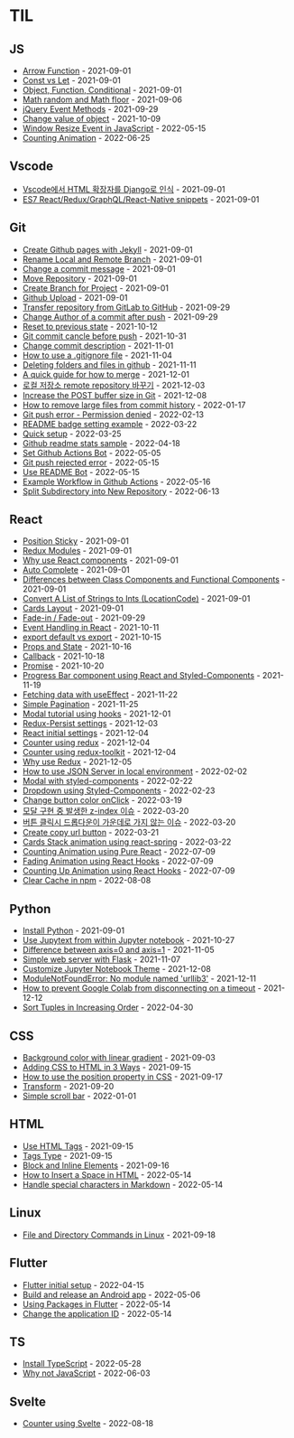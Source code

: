 # TIL

<!-- index starts -->
## JS

* [Arrow Function](https://github.com/jk1635/TIL/blob/main/JS/2021-07-10-JS-arrow-function.md) - 2021-09-01
* [Const vs Let](https://github.com/jk1635/TIL/blob/main/JS/2021-08-24-const-vs-let.md) - 2021-09-01
* [Object&#44; Function&#44; Conditional](https://github.com/jk1635/TIL/blob/main/JS/2021-08-25-JS-object-return-conditional.md) - 2021-09-01
* [Math random and Math floor](https://github.com/jk1635/TIL/blob/main/JS/2021-09-06-Math-random-and-Math-floor-in-JS.md) - 2021-09-06
* [jQuery Event Methods](https://github.com/jk1635/TIL/blob/main/JS/2021-09-28-Use-jquery-event-methods.md) - 2021-09-29
* [Change value of object](https://github.com/jk1635/TIL/blob/main/JS/2021-10-08-Change-object-value-in-array.md) - 2021-10-09
* [Window Resize Event in JavaScript](https://github.com/jk1635/TIL/blob/main/JS/2021-08-27-Window-Resize-Event.md) - 2022-05-15
* [Counting Animation](https://github.com/jk1635/TIL/blob/main/JS/2022-06-25-Count-up-tutorial.md) - 2022-06-25

## Vscode

* [Vscode에서 HTML 확장자를 Django로 인식](https://github.com/jk1635/TIL/blob/main/Vscode/2021-08-30-Vscode-HTML-files-recognized-as-Django-template.md) - 2021-09-01
* [ES7 React/Redux/GraphQL/React-Native snippets](https://github.com/jk1635/TIL/blob/main/Vscode/2021-07-26-Vscode-shortcut-keys.md) - 2021-09-01

## Git

* [Create Github pages with Jekyll](https://github.com/jk1635/TIL/blob/main/Git/2021-06-13-Git-Jekyll-Theme.md) - 2021-09-01
* [Rename Local and Remote Branch](https://github.com/jk1635/TIL/blob/main/Git/2021-08-26-Git-Rename-Local-and-Remote-Branch.md) - 2021-09-01
* [Change a commit message](https://github.com/jk1635/TIL/blob/main/Git/2021-07-15-Git-changing-a-commit-message.md) - 2021-09-01
* [Move Repository](https://github.com/jk1635/TIL/blob/main/Git/2021-08-25-Git-move-repository.md) - 2021-09-01
* [Create Branch for Project](https://github.com/jk1635/TIL/blob/main/Git/2021-07-16-Git-Create-Branch-for-Project.md) - 2021-09-01
* [Github Upload](https://github.com/jk1635/TIL/blob/main/Git/2021-06-20-Git-upload.md) - 2021-09-01
* [Transfer repository from GitLab to GitHub](https://github.com/jk1635/TIL/blob/main/Git/2021-09-28-Transfer-repository-from-GitLab-to-GitHub.md) - 2021-09-29
* [Change Author of a commit after push](https://github.com/jk1635/TIL/blob/main/Git/2021-09-29-Change-the-author-of-a-commit.md) - 2021-09-29
* [Reset to previous state](https://github.com/jk1635/TIL/blob/main/Git/2021-10-12-Git-reset-to-previous-state.md) - 2021-10-12
* [Git commit cancle before push](https://github.com/jk1635/TIL/blob/main/Git/2021-10-31-Git-commit-cancle-before-push.md) - 2021-10-31
* [Change commit description](https://github.com/jk1635/TIL/blob/main/Git/2021-11-01-Change-commit-description.md) - 2021-11-01
* [How to use a .gitignore file](https://github.com/jk1635/TIL/blob/main/Git/2021-11-04-Git-ignore.md) - 2021-11-04
* [Deleting folders and files in github](https://github.com/jk1635/TIL/blob/main/Git/2021-11-08-Delete-folders-and-files.md) - 2021-11-11
* [A quick guide for how to merge](https://github.com/jk1635/TIL/blob/main/Git/2021-12-01-How-to-merge-two-branches.md) - 2021-12-01
* [로컬 저장소 remote repository 바꾸기](https://github.com/jk1635/TIL/blob/main/Git/2021-12-03-Change-git-remote.md) - 2021-12-03
* [Increase the POST buffer size in Git](https://github.com/jk1635/TIL/blob/main/Git/2021-12-08-Increase-postBuffer-size-in-git.md) - 2021-12-08
* [How to remove large files from commit history](https://github.com/jk1635/TIL/blob/main/Git/2022-01-16-How-to-remove-large-files-from-commit-history.md) - 2022-01-17
* [Git push error - Permission denied](https://github.com/jk1635/TIL/blob/main/Git/2022-02-13-Permission-denied-error.md) - 2022-02-13
* [README badge setting example](https://github.com/jk1635/TIL/blob/main/Git/2022-03-13-README-badge-setting.md) - 2022-03-22
* [Quick setup](https://github.com/jk1635/TIL/blob/main/Git/2022-03-25-Quick-setup.md) - 2022-03-25
* [Github readme stats sample](https://github.com/jk1635/TIL/blob/main/Git/2022-04-16-Github-readme-stats-sample.md) - 2022-04-18
* [Set Github Actions Bot](https://github.com/jk1635/TIL/blob/main/Git/2022-05-04-Set-github-actions-bot.md) - 2022-05-05
* [Git push rejected error](https://github.com/jk1635/TIL/blob/main/Git/2021-06-14-Git-push-rejected-error.md) - 2022-05-15
* [Use README Bot](https://github.com/jk1635/TIL/blob/main/Git/2022-05-15-Use-README-Bot.md) - 2022-05-15
* [Example Workflow in Github Actions](https://github.com/jk1635/TIL/blob/main/Git/2022-05-16-Workflow-flow.md) - 2022-05-16
* [Split Subdirectory into New Repository](https://github.com/jk1635/TIL/blob/main/Git/2022-06-12-Git-Subtree-split.md) - 2022-06-13

## React

* [Position Sticky](https://github.com/jk1635/TIL/blob/main/React/2021-07-17-Position-Sticky.md) - 2021-09-01
* [Redux Modules](https://github.com/jk1635/TIL/blob/main/React/2021-07-04-Redux.md) - 2021-09-01
* [Why use React components](https://github.com/jk1635/TIL/blob/main/React/2021-07-13-Why-use-React-components.md) - 2021-09-01
* [Auto Complete](https://github.com/jk1635/TIL/blob/main/React/2021-08-03-Auto-complete.md) - 2021-09-01
* [Differences between Class Components and Functional Components](https://github.com/jk1635/TIL/blob/main/React/2021-07-12-Class-Components-vs-Functional-Components-in-React.md) - 2021-09-01
* [Convert A List of Strings to Ints (LocationCode)](https://github.com/jk1635/TIL/blob/main/React/2021-08-06-Convert-A-List-of-Strings-to-Ints(LocationCode).md) - 2021-09-01
* [Cards Layout](https://github.com/jk1635/TIL/blob/main/React/2021-07-18-Cards-Layout.md) - 2021-09-01
* [Fade-in / Fade-out](https://github.com/jk1635/TIL/blob/main/React/2021-09-25-Fade-in-Fade-out-text-in-react.md) - 2021-09-29
* [Event Handling in React](https://github.com/jk1635/TIL/blob/main/React/2021-10-11-Event-Handling-in-React.md) - 2021-10-11
* [export default vs export](https://github.com/jk1635/TIL/blob/main/React/2021-10-14-Difference-between-export-default-and-export.md) - 2021-10-15
* [Props and State](https://github.com/jk1635/TIL/blob/main/React/2021-10-16-Props-and-State.md) - 2021-10-16
* [Callback](https://github.com/jk1635/TIL/blob/main/React/2021-10-17-Callback-Hell-example.md) - 2021-10-18
* [Promise](https://github.com/jk1635/TIL/blob/main/React/2021-10-18-Promise-example.md) - 2021-10-20
* [Progress Bar component using React and Styled-Components](https://github.com/jk1635/TIL/blob/main/React/2021-11-19-ProgressBar-component-using-React-and-Styled-Components.md) - 2021-11-19
* [Fetching data with useEffect](https://github.com/jk1635/TIL/blob/main/React/2021-11-20-Fetching-data-with-useEffect.md) - 2021-11-22
* [Simple Pagination](https://github.com/jk1635/TIL/blob/main/React/2021-11-24-Simple-Pagination.md) - 2021-11-25
* [Modal tutorial using hooks](https://github.com/jk1635/TIL/blob/main/React/2021-11-28-Modal-tutorial-using-hooks.md) - 2021-12-01
* [Redux-Persist settings](https://github.com/jk1635/TIL/blob/main/React/2021-12-02-How-to-use-Redux-Persist.md) - 2021-12-03
* [React initial settings](https://github.com/jk1635/TIL/blob/main/React/2021-12-03-React-initial-setting.md) - 2021-12-04
* [Counter using redux](https://github.com/jk1635/TIL/blob/main/React/2021-12-04-Counter-using-Redux.md) - 2021-12-04
* [Counter using redux-toolkit](https://github.com/jk1635/TIL/blob/main/React/2021-12-05-Counter-using-Redux-Toolkit.md) - 2021-12-04
* [Why use Redux](https://github.com/jk1635/TIL/blob/main/React/2021-12-05-Why-use-Redux.md) - 2021-12-05
* [How to use JSON Server in local environment](https://github.com/jk1635/TIL/blob/main/React/2022-02-02-How-to-use-JSON-Server-in-local-environment.md) - 2022-02-02
* [Modal with styled-components](https://github.com/jk1635/TIL/blob/main/React/2022-02-21-Modal-using-styled-components.md) - 2022-02-22
* [Dropdown using Styled-Components](https://github.com/jk1635/TIL/blob/main/React/2022-02-23-Dropdown-using-styled-components.md) - 2022-02-23
* [Change button color onClick](https://github.com/jk1635/TIL/blob/main/React/2022-02-25-Change-button-color-onClick.md) - 2022-03-19
* [모달 구현 중 발생한 z-index 이슈](https://github.com/jk1635/TIL/blob/main/React/2022-02-22-Modal-with-z-index-issue.md) - 2022-03-20
* [버튼 클릭시 드롭다운이 가운데로 가지 않는 이슈](https://github.com/jk1635/TIL/blob/main/React/2022-02-24-Dropdown-center-alignment-to-button.md) - 2022-03-20
* [Create copy url button](https://github.com/jk1635/TIL/blob/main/React/2022-03-06-Create-copy-url-button.md) - 2022-03-21
* [Cards Stack animation using react-spring](https://github.com/jk1635/TIL/blob/main/React/2022-03-21-Card-stack-animation-using-react-spring.md) - 2022-03-22
* [Counting Animation using Pure React](https://github.com/jk1635/TIL/blob/main/React/2022-06-25-Count-Up-Tutorial-using-no-libraries.md) - 2022-07-09
* [Fading Animation using React Hooks](https://github.com/jk1635/TIL/blob/main/React/2022-06-26-Fade-In-Animation-using-React-Hooks.md) - 2022-07-09
* [Counting Up Animation using React Hooks](https://github.com/jk1635/TIL/blob/main/React/2022-06-27-Count-Up-Animation-using-React-Hooks.md) - 2022-07-09
* [Clear Cache in npm](https://github.com/jk1635/TIL/blob/main/React/2022-08-08-Clear-cache-in-npm.md) - 2022-08-08

## Python

* [Install Python](https://github.com/jk1635/TIL/blob/main/Python/2021-06-16-Python-Anaconda3.md) - 2021-09-01
* [Use Jupytext from within Jupyter notebook](https://github.com/jk1635/TIL/blob/main/Python/2021-10-26-Use-Jupytext-from-within-Jupyter-notebook.md) - 2021-10-27
* [Difference between axis=0 and axis=1](https://github.com/jk1635/TIL/blob/main/Python/2021-11-05-Difference-between-axis=0-and-axis=1.md) - 2021-11-05
* [Simple web server with Flask](https://github.com/jk1635/TIL/blob/main/Python/2021-11-07-Simple-web-server-with-Flask.md) - 2021-11-07
* [Customize Jupyter Notebook Theme](https://github.com/jk1635/TIL/blob/main/Python/2021-12-08-Change-theme-in-Jupyter-notebook.md) - 2021-12-08
* [ModuleNotFoundError: No module named 'urllib3'](https://github.com/jk1635/TIL/blob/main/Python/2021-12-10-No-module-named-'urllib3'.md) - 2021-12-11
* [How to prevent Google Colab from disconnecting on a timeout](https://github.com/jk1635/TIL/blob/main/Python/2021-12-11-How-to-prevent-colab-from-disconnecting.md) - 2021-12-12
* [Sort Tuples in Increasing Order](https://github.com/jk1635/TIL/blob/main/Python/2022-04-29-Sort-Tuples-in-Increasing-Order.md) - 2022-04-30

## CSS

* [Background color with linear gradient](https://github.com/jk1635/TIL/blob/main/CSS/2021-09-02-Background-color-with-linear-gradient.md) - 2021-09-03
* [Adding CSS to HTML in 3 Ways](https://github.com/jk1635/TIL/blob/main/CSS/2021-09-14-Three-ways-to-add-CSS-to-HTML.md) - 2021-09-15
* [How to use the position property in CSS](https://github.com/jk1635/TIL/blob/main/CSS/2021-09-16-CSS-position-property.md) - 2021-09-17
* [Transform](https://github.com/jk1635/TIL/blob/main/CSS/2021-09-20-Transform.md) - 2021-09-20
* [Simple scroll bar](https://github.com/jk1635/TIL/blob/main/CSS/2022-01-01-Simple-scroll-bar.md) - 2022-01-01

## HTML

* [Use HTML Tags](https://github.com/jk1635/TIL/blob/main/HTML/2021-09-04-Use-HTML-tags.md) - 2021-09-15
* [Tags Type](https://github.com/jk1635/TIL/blob/main/HTML/2021-08-13-Tags.md) - 2021-09-15
* [Block and Inline Elements](https://github.com/jk1635/TIL/blob/main/HTML/2021-09-16-Block-and-Inline-Elements.md) - 2021-09-16
* [How to Insert a Space in HTML](https://github.com/jk1635/TIL/blob/main/HTML/2022-05-13-Insert-Space-in-HTML.md) - 2022-05-14
* [Handle special characters in Markdown](https://github.com/jk1635/TIL/blob/main/HTML/2022-05-14-Handle-special-characters-in-Markdown.md) - 2022-05-14

## Linux

* [File and Directory Commands in Linux](https://github.com/jk1635/TIL/blob/main/Linux/2021-09-17-file-and-directory-commands.md) - 2021-09-18

## Flutter

* [Flutter initial setup](https://github.com/jk1635/TIL/blob/main/Flutter/2022-04-15-Flutter-initial-setup.md) - 2022-04-15
* [Build and release an Android app](https://github.com/jk1635/TIL/blob/main/Flutter/2022-05-06-Build-and-release-an-Android-app.md) - 2022-05-06
* [Using Packages in Flutter](https://github.com/jk1635/TIL/blob/main/Flutter/2022-05-12-Using-packages-in-Flutter.md) - 2022-05-14
* [Change the application ID](https://github.com/jk1635/TIL/blob/main/Flutter/2022-05-13-Change-application-ID.md) - 2022-05-14

## TS

* [Install TypeScript](https://github.com/jk1635/TIL/blob/main/TS/2022-05-24-Install-TypeScript.md) - 2022-05-28
* [Why not JavaScript](https://github.com/jk1635/TIL/blob/main/TS/2022-06-03-Why-not-JavaScript.md) - 2022-06-03

## Svelte

* [Counter using Svelte](https://github.com/jk1635/TIL/blob/main/Svelte/2022-08-18-Counter-using-Svelte.md) - 2022-08-18
<!-- index ends -->